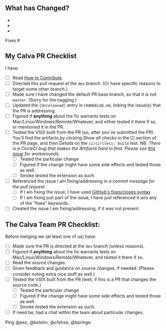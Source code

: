 <!-- ❤️ Thanks for filing a Pull Request on Calva! You are contributing to a better Clojure coding experience. ❤️ -->
<!-- We use checklists in order to not forget about important lessons we and others have learnt along the way. -->

## What has Changed?
<!-- Introduce the change(s) briefly here. Consider explaining why a particular change was implemented the way it was. If you have considered alternative ways to introduce the change, please elaborate a bit on that as well. -->
-
-
-

<!-- Tell us what Github issue(s) your PR is fixing. Consider creating the issue if need be. -->
Fixes #

## My Calva PR Checklist
<!-- Remove the checkboxes that do not apply, as Github reports how many are not ticked. If you want to add checkboxes, please do. -->

I have:

- [ ] Read [How to Contribute](https://github.com/BetterThanTomorrow/calva/wiki/How-to-Contribute#before-sending-pull-requests).
- [ ] Directed this pull request at the `dev` branch. (Or have specific reasons to target some other branch.)
- [ ] Made sure I have changed the default PR base branch, so that it is not `master`. (Sorry for the nagging.)
- [ ] Updated the `[Unreleased]` entry in `CHANGELOG.md`, linking the issue(s) that the PR is addressing.
- [ ] Figured if **anything** about the fix warrants tests on Mac/Linux/Windows/Remote/Whatever, and either tested it there if so, or mentioned it in the PR.
- [ ] Tested the VSIX built from the PR (so, after you've submitted the PR). You'll find the artifacts by clicking _Show all checks_ in the CI section of the PR page, and then _Details_ on the `ci/circleci: build` test. NB: *There is a CircleCI bug that makes the Artifacts hard to find. Please see [this issue](https://discuss.circleci.com/t/artifacts-tab-not-showing-unless-logged-in/32433) for workarounds.*
     - [ ] Tested the particular change
     - [ ] Figured if the change might have some side effects and tested those as well.
     - [ ] Smoke tested the extension as such.
- [ ] Referenced the issue I am fixing/addressing _in a commit message for the pull request_.
     - [ ] If I am fixing the issue, I have used [GitHub's fixes/closes syntax](https://help.github.com/en/articles/closing-issues-using-keywords)
     - [ ] If I am fixing just part of the issue, I have just referenced it w/o any of the "fixes” keywords.
- [ ] Created the issue I am fixing/addressing, if it was not present.

## The Calva Team PR Checklist:
<!-- Please read the list, since you'll get a better idea about what to expect by doing so. 😄 -->

Before merging we (at least one of us) have:

- [ ] Made sure the PR is directed at the `dev` branch (unless reasons).
- [ ] Figured if **anything** about the fix warrants tests on Mac/Linux/Windows/Remote/Whatever, and tested it there if so.
- [ ] Read the source changes.
- [ ] Given feedback and guidance on source changes, if needed. (Please consider noting extra nice stuff as well.)
- [ ] Tested the VSIX built from the PR (well, if this is a PR that changes the source code.)
     - [ ] Tested the particular change
     - [ ] Figured if the change might have some side effects and tested those as well.
     - [ ] Smoke tested the extension as such.
- [ ] If need be, had a chat within the team about particular changes.

Ping @pez, @kstehn, @cfehse, @bpringe

<!-- This is a nice book to read about the power of checklists: https://www.samuelthomasdavies.com/book-summaries/health-fitness/the-checklist-manifesto/ -->